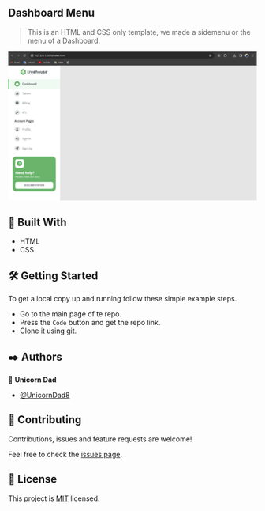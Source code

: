 ## Dashboard Menu

> This is an HTML and CSS only template, we made a sidemenu or the menu of a Dashboard.

![Menu Dashboard](./treehouse-sidemenu.png)

## 🔧 Built With

- HTML
- CSS

## 🛠 Getting Started

To get a local copy up and running follow these simple example steps.

- Go to the main page of te repo.
- Press the `Code` button and get the repo link.
- Clone it using git.

## ✒️ Authors

👤 **Unicorn Dad**

- [@UnicornDad8](https://github.com/UnicornDad8)

## 🤝 Contributing

Contributions, issues and feature requests are welcome!

Feel free to check the [issues page](https://github.com/UnicornDad8/treehouse-sidemenu/issues).

## 📝 License

This project is [MIT](lic.url) licensed.
